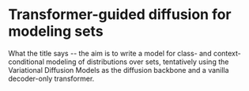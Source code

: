 # Transformer-guided diffusion for modeling sets

What the title says -- the aim is to write a model for class- and context-conditional modeling of distributions over sets, tentatively using the Variational Diffusion Models as the diffusion backbone and a vanilla decoder-only transformer.
